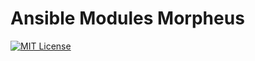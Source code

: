 # Ansible Modules Morpheus
[![MIT License](https://img.shields.io/badge/License-MIT-yellow.svg)](https://opensource.org/licenses/MIT)

